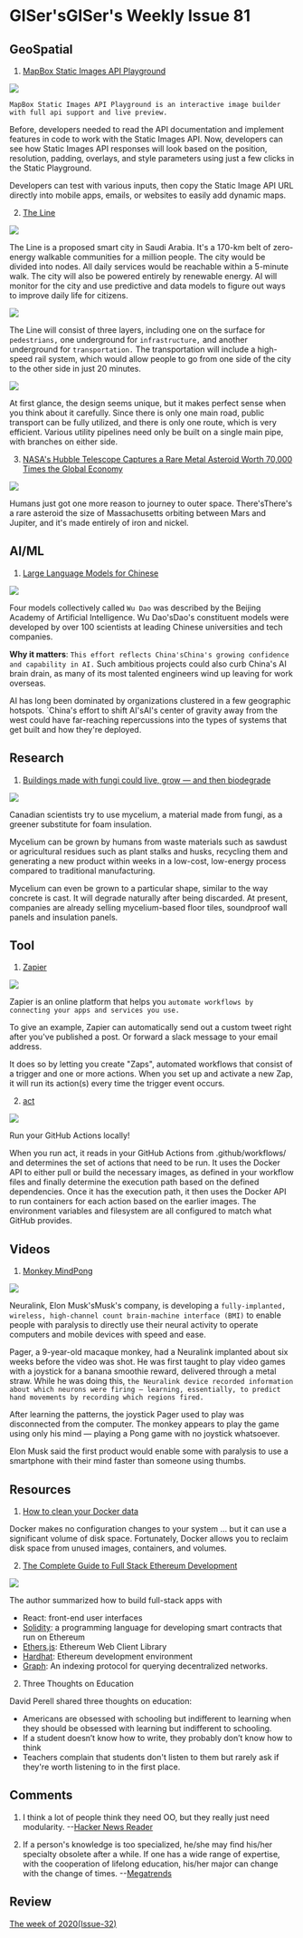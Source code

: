 # GISer'sGISer's Weekly Issue 81

## GeoSpatial

1. [MapBox Static Images API Playground](https://docs.mapbox.com/playground/static/)

![](https://assets.website-files.com/5f2a93fe880654a977c51043/6065d017ad1315f7422ae324_Static%20images%20playground_hero-p-2000.jpeg)

`MapBox Static Images API Playground is an interactive image builder with full api support and live preview.`

Before, developers needed to read the API documentation and implement features in code to work with the Static Images API. Now, developers can see how Static Images API responses will look based on the position, resolution, padding, overlays, and style parameters using just a few clicks in the Static Playground.

Developers can test with various inputs, then copy the Static Image API URL directly into mobile apps, emails, or websites to easily add dynamic maps.

2. [The Line](https://en.wikipedia.org/wiki/The_Line,_Saudi_Arabia)

![](https://images.adsttc.com.qtlcn.com/media/images/6005/0d89/63c0/1727/af00/0509/slideshow/1.jpg?1610943872)

The Line is a proposed smart city in Saudi Arabia. It's a 170-km belt of zero-energy walkable communities for a million people. The city would be divided into nodes. All daily services would be reachable within a 5-minute walk. The city will also be powered entirely by renewable energy. AI will monitor for the city and use predictive and data models to figure out ways to improve daily life for citizens.

![](https://images.adsttc.com.qtlcn.com/media/images/6005/0d7f/63c0/1727/af00/0507/slideshow/4.jpg?1610943865)

The Line will consist of three layers, including one on the surface for `pedestrians,` one underground for `infrastructure,` and another underground for `transportation.` The transportation will include a high-speed rail system, which would allow people to go from one side of the city to the other side in just 20 minutes.

![](https://images.adsttc.com.qtlcn.com/media/images/6005/0d71/63c0/1727/af00/0503/slideshow/5.jpg?1610943851)

At first glance, the design seems unique, but it makes perfect sense when you think about it carefully. Since there is only one main road, public transport can be fully utilized, and there is only one route, which is very efficient. Various utility pipelines need only be built on a single main pipe, with branches on either side.

3. [NASA's Hubble Telescope Captures a Rare Metal Asteroid Worth 70,000 Times the Global Economy](https://robbreport.com/lifestyle/news/rare-psyche-asteroid-worth-way-more-than-the-global-economy-1234577976/)

![](https://robbreport.com/wp-content/uploads/2020/10/Psyche-16-Asteroid-01.jpg?w=1000)

Humans just got one more reason to journey to outer space. There'sThere's a rare asteroid the size of Massachusetts orbiting between Mars and Jupiter, and it's made entirely of iron and nickel.

## AI/ML

1. [Large Language Models for Chinese](https://www.deeplearning.ai/the-batch/issue-87/)

![](https://info.deeplearning.ai/hubfs/Screen%20Shot%202021-04-06%20at%2010.01.49%20AM%20copy.png)

Four models collectively called `Wu Dao` was described by the Beijing Academy of Artificial Intelligence. Wu Dao'sDao's constituent models were developed by over 100 scientists at leading Chinese universities and tech companies.

**Why it matters**: `This effort reflects China'sChina's growing confidence and capability in AI.` Such ambitious projects could also curb China's AI brain drain, as many of its most talented engineers wind up leaving for work overseas.

AI has long been dominated by organizations clustered in a few geographic hotspots. `China's effort to shift AI'sAI's center of gravity away from the west could have far-reaching repercussions into the types of systems that get built and how they're deployed.

## Research

1. [Buildings made with fungi could live, grow — and then biodegrade](https://www.cbc.ca/news/technology/what-on-earth-mycelium-fungi-building-1.5963938)

![](https://i.cbc.ca/1.5963983.1616694335!/fileImage/httpImage/image.jpg_gen/derivatives/original_1180/mycelium-wall.jpg)

Canadian scientists try to use mycelium, a material made from fungi, as a greener substitute for foam insulation.

Mycelium can be grown by humans from waste materials such as sawdust or agricultural residues such as plant stalks and husks, recycling them and generating a new product within weeks in a low-cost, low-energy process compared to traditional manufacturing.

Mycelium can even be grown to a particular shape, similar to the way concrete is cast. It will degrade naturally after being discarded. At present, companies are already selling mycelium-based floor tiles, soundproof wall panels and insulation panels.

## Tool

1. [Zapier](https://zapier.com/app/dashboard)

![](https://www.idibu.com/wp-content/uploads/2017/12/zapier-integration.png)

Zapier is an online platform that helps you `automate workflows by connecting your apps and services you use.`

To give an example, Zapier can automatically send out a custom tweet right after you've published a post. Or forward a slack message to your email address.

It does so by letting you create "Zaps", automated workflows that consist of a trigger and one or more actions. When you set up and activate a new Zap, it will run its action(s) every time the trigger event occurs.

2. [act](https://github.com/nektos/act)

![](https://github.com/nektos/act/wiki/quickstart/act-quickstart-2.gif)

Run your GitHub Actions locally!

When you run act, it reads in your GitHub Actions from .github/workflows/ and determines the set of actions that need to be run. It uses the Docker API to either pull or build the necessary images, as defined in your workflow files and finally determine the execution path based on the defined dependencies. Once it has the execution path, it then uses the Docker API to run containers for each action based on the earlier images. The environment variables and filesystem are all configured to match what GitHub provides.

## Videos

1. [Monkey MindPong](https://youtu.be/LgJpYOTll8U)

![](https://camo.githubusercontent.com/a0968115dd486d25e1e621b609bde67929918dbdc66cbc32805a3ac7e5e942fc/68747470733a2f2f63646e2e6265656b6b612e636f6d2f626c6f67696d672f61737365742f3230323130342f6267323032313034313030312e676966)

Neuralink, Elon Musk'sMusk's company, is developing a `fully-implanted, wireless, high-channel count brain-machine interface (BMI)` to enable people with paralysis to directly use their neural activity to operate computers and mobile devices with speed and ease.

Pager, a 9-year-old macaque monkey, had a Neuralink implanted about six weeks before the video was shot. He was first taught to play video games with a joystick for a banana smoothie reward, delivered through a metal straw. While he was doing this, `the Neuralink device recorded information about which neurons were firing — learning, essentially, to predict hand movements by recording which regions fired.`

After learning the patterns, the joystick Pager used to play was disconnected from the computer. The monkey appears to play the game using only his mind — playing a Pong game with no joystick whatsoever.

Elon Musk said the first product would enable some with paralysis to use a smartphone with their mind faster than someone using thumbs.

## Resources

1. [How to clean your Docker data](https://dockerwebdev.com/tutorials/clean-up-docker/)

Docker makes no configuration changes to your system … but it can use a significant volume of disk space.
Fortunately, Docker allows you to reclaim disk space from unused images, containers, and volumes.

2. [The Complete Guide to Full Stack Ethereum Development](https://dev.to/dabit3/the-complete-guide-to-full-stack-ethereum-development-3j13)

![](https://res.cloudinary.com/practicaldev/image/fetch/s--J6E3hgSB--/c_imagga_scale,f_auto,fl_progressive,h_420,q_auto,w_1000/https://dev-to-uploads.s3.amazonaws.com/uploads/articles/fxq0yu3jd7qw35itdxii.jpg)

The author summarized how to build full-stack apps with

- React: front-end user interfaces
- [Solidity](https://soliditylang.org/): a programming language for developing smart contracts that run on Ethereum
- [Ethers.js](https://docs.ethers.io/): Ethereum Web Client Library
- [Hardhat](https://hardhat.org/): Ethereum development environment
- [Graph](https://thegraph.com/): An indexing protocol for querying decentralized networks.

2. Three Thoughts on Education​

David Perell shared three thoughts on education:

- Americans are obsessed with schooling but indifferent to learning when they should be obsessed with learning but indifferent to schooling.​
- If a student doesn’t know how to write, they probably don’t know how to think​
- Teachers complain that students don't listen to them but rarely ask if they're worth listening to in the first place.

## Comments

1.  I think a lot of people think they need OO, but they really just need modularity.
    --[Hacker News Reader](https://news.ycombinator.com/item?id=26588045)

2.  If a person's knowledge is too specialized, he/she may find his/her specialty obsolete after a while. If one has a wide range of expertise, with the cooperation of lifelong education, his/her major can change with the change of times.
    --[Megatrends](https://github.com/ruanyf/weekly/blob/master/docs/issue-154.md)

## Review

[The week of 2020(Issue-32)](https://github.com/lkcozy/weekly/blob/master/docs/2020/issue-32.md)
